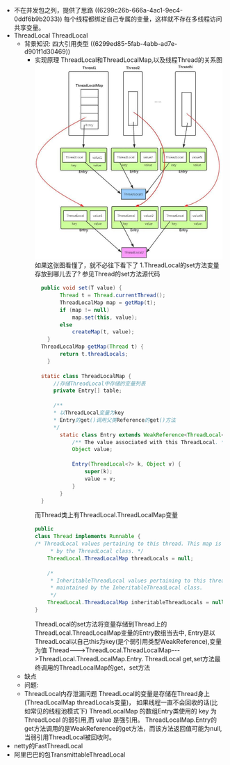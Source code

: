 - 不在并发包之列，提供了思路
  ((6299c26b-666a-4ac1-9ec4-0ddf6b9b2033)) 
  每个线程都绑定自己专属的变量，这样就不存在多线程访问共享变量。
- ThreadLocal
  ThreadLocal
	- 背景知识:
	  四大引用类型 ((6299ed85-5fab-4abb-ad7e-d901f1d30469))
		- 实现原理
		  ThreadLocal和ThreadLocalMap,以及线程Thread的关系图
		  ![image.png](../assets/image_1654255981331_0.png)
		  如果这张图看懂了，就不必往下看下了
		  1.ThreadLocal的set方法变量存放到哪儿去了?
		  参见Thread的set方法源代码
		  ```java
		  	public void set(T value) {
		          Thread t = Thread.currentThread();
		          ThreadLocalMap map = getMap(t);
		          if (map != null)
		              map.set(this, value);
		          else
		              createMap(t, value);
		      }
		  	ThreadLocalMap getMap(Thread t) {
		          return t.threadLocals;
		      }
		  
		  	static class ThreadLocalMap {
		  		//存储ThreadLocal中存储的变量列表
		  		private Entry[] table;
		  
		  		/**
		  		* 以ThreadLocal变量为key
		  		* Entry的get()调用父类Reference的get()方法
		      	*/
		          static class Entry extends WeakReference<ThreadLocal<?>> {
		              /** The value associated with this ThreadLocal. */
		              Object value;
		  
		              Entry(ThreadLocal<?> k, Object v) {
		                  super(k);
		                  value = v;
		              }
		          }
		  	}
		  ```
		  而Thread类上有ThreadLocal.ThreadLocalMap变量
		  ```java
		  public
		  class Thread implements Runnable {	
		  /* ThreadLocal values pertaining to this thread. This map is maintained
		       * by the ThreadLocal class. */
		      ThreadLocal.ThreadLocalMap threadLocals = null;
		  
		      /*
		       * InheritableThreadLocal values pertaining to this thread. This map is
		       * maintained by the InheritableThreadLocal class.
		       */
		      ThreadLocal.ThreadLocalMap inheritableThreadLocals = null;
		  }
		  ```
		  ThreadLocal的set方法将变量存储到Thread上的ThreadLocal.ThreadLocalMap变量的Entry数组当去中,
		  Entry是以ThreadLocal以自己this为key(是个弱引用类型WeakReference),变量为值
		  Thread--->ThreadLocal.ThreadLocalMap--->ThreadLocal.ThreadLocalMap.Entry.
		  ThreadLocal get,set方法最终调用的ThreadLocalMap的get，set方法
	- 缺点
	- 问题:
	- ThreadLocal内存泄漏问题
	  ThreadLocal的变量是存储在Thread身上(ThreadLocalMap threadLocals变量)，
	  如果线程一直不会回收的话(比如常见的线程池模式下)
	  ThreadLocalMap 的数组Entry类使用的 key 为 ThreadLocal 的弱引用,而 value 是强引用。
	  ThreadLocalMap.Entry的get方法调用的是WeakReference的get方法，而该方法返回值可能为null,当弱引用ThreadLocal被回收时。
- netty的FastThreadLocal
- 阿里巴巴的包TransmittableThreadLocal